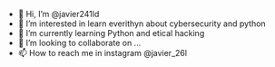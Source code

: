 - 👋 Hi, I’m @javier241ld
- 👀 I’m interested in learn everithyn about cybersecurity and python
- 🌱 I’m currently learning Python and etical hacking
- 💞️ I’m looking to collaborate on ...
- 📫 How to reach me in instagram @javier_26l

<!---
javier241ld/javier241ld is a ✨ special ✨ repository because its `README.md` (this file) appears on your GitHub profile.
You can click the Preview link to take a look at your changes.
--->

